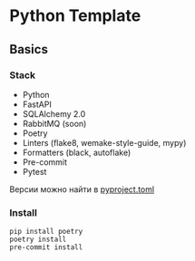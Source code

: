 # Python Template
## Basics
### Stack
- Python
- FastAPI
- SQLAlchemy 2.0
- RabbitMQ (soon)
- Poetry
- Linters (flake8, wemake-style-guide, mypy)
- Formatters (black, autoflake)
- Pre-commit
- Pytest

Версии можно найти в [pyproject.toml](./pyproject.toml)

### Install
```
pip install poetry
poetry install
pre-commit install
```

